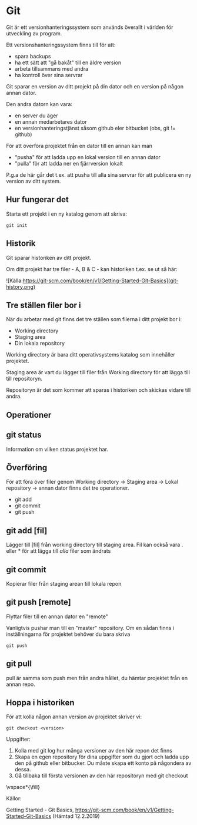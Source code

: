 Git
===

Git är ett versionhanteringssystem som används överallt i världen för utveckling av program.

Ett versionshanteringssystem finns till för att:

 - spara backups
 - ha ett sätt att "gå bakåt" till en äldre version
 - arbeta tillsammans med andra
 - ha kontroll över sina servrar

Git sparar en version av ditt projekt på din dator och en version  på någon annan dator.

Den andra datorn kan vara:

 - en server du äger
 - en annan medarbetares dator
 - en versionhanteringstjänst såsom github eler bitbucket (obs, git != github)

För att överföra projektet från en dator till en annan kan man 

 - "pusha" för att ladda upp en lokal version till en annan dator
 - "pulla" för att ladda ner en fjärrversion lokalt

	
P.g.a de här går det t.ex. att pusha till alla sina servrar för att publicera en ny version av ditt system.


Hur fungerar det
----------------

Starta ett projekt i en ny katalog genom att skriva:

```
git init
```

Historik
--------

Git sparar historiken av ditt projekt. 

Om ditt projekt har tre filer - A, B & C - kan historiken t.ex. se ut så här:

![Källa:https://git-scm.com/book/en/v1/Getting-Started-Git-Basics](git-history.png)

Tre ställen filer bor i
-----------------------

När du arbetar med git finns det tre ställen som filerna i ditt projekt bor i:

 - Working directory
 - Staging area
 - Din lokala repository

Working directory är bara ditt operativsystems katalog som innehåller projektet.

Staging area är vart du lägger till filer från Working directory för att lägga till till repositoryn.

Repositoryn är det som kommer att sparas i historiken och skickas vidare till andra.

Operationer
-----------

git status
----------

Information om vilken status projektet har.

Överföring
----------

För att föra över filer genom Working directory -> Staging area -> Lokal repository -> annan dator finns det tre operationer.

 - git add	
 - git commit 
 - git push

git add [fil]
-------------

Lägger till [fil] från working directory till staging area. Fil kan också vara . eller * för att lägga till _alla_ filer som ändrats

git commit
----------

Kopierar filer från staging arean till lokala repon

git push [remote]
-----------------

Flyttar filer till en annan dator en "remote"

Vanligtvis pushar man till en "master" repository. Om en sådan finns i inställningarna för projektet behöver du bara skriva

```
git push
```

git pull <remote>
-----------------

pull är samma som push men från andra hållet, du hämtar projektet från en annan repo.


Hoppa i historiken
------------------

För att kolla någon annan version av projektet skriver vi:

```
git checkout <version>
```

Uppgifter:

 1. Kolla med git log hur många versioner av den här repon det finns 
 2. Skapa en egen repository för dina uppgifter som du gjort och ladda upp den på github eller bitbucker. Du måste skapa ett konto på någondera av dessa.
 3. Gå tillbaka till första versionen av den här repositoryn med git checkout


\vspace*{\fill}

Källor:

Getting Started - Git Basics, https://git-scm.com/book/en/v1/Getting-Started-Git-Basics (Hämtad 12.2.2019)

